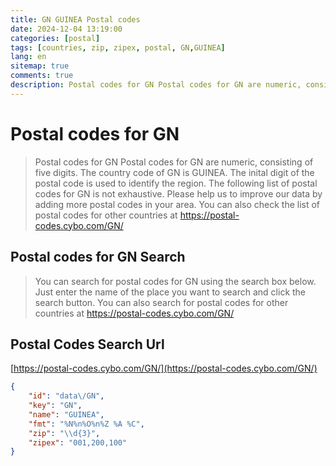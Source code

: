 ```yaml
---
title: GN GUINEA Postal codes 
date: 2024-12-04 13:19:00
categories: [postal]
tags: [countries, zip, zipex, postal, GN,GUINEA]
lang: en
sitemap: true
comments: true
description: Postal codes for GN Postal codes for GN are numeric, consisting of five digits. The country code of GN is GUINEA. The inital digit of the postal code is used to identify the region. The following list of postal codes for GN is not exhaustive. Please help us to improve our data by adding more postal codes in your area. You can also check the list of postal codes for other countries at https://postal-codes.cybo.com/GN/
---
```


# Postal codes for GN
> Postal codes for GN Postal codes for GN are numeric, consisting of five digits. The country code of GN is GUINEA. The inital digit of the postal code is used to identify the region. The following list of postal codes for GN is not exhaustive. Please help us to improve our data by adding more postal codes in your area. You can also check the list of postal codes for other countries at https://postal-codes.cybo.com/GN/

## Postal codes for GN Search 
> You can search for postal codes for GN using the search box below. Just enter the name of the place you want to search and click the search button. You can also search for postal codes for other countries at https://postal-codes.cybo.com/GN/

## Postal Codes Search Url

[https://postal-codes.cybo.com/GN/](https://postal-codes.cybo.com/GN/)
```json
{
    "id": "data\/GN",
    "key": "GN",
    "name": "GUINEA",
    "fmt": "%N%n%O%n%Z %A %C",
    "zip": "\\d{3}",
    "zipex": "001,200,100"
}
```
